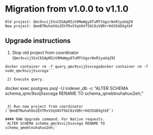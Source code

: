# Migration from v1.0.0 to v1.1.0
```
Old project: Qmc9svij5SxCEGApMZzV9MwWgy8TuMTtGgsrWxR1yaUqZ9
New project: QmeBTNuhahUo2EhTRxV3qVAVf5bC8zVQRrrHd3SUDXgtbF
```


## Upgrade instructions
 1) Stop old project from coordinator (`Qmc9svij5SxCEGApMZzV9MwWgy8TuMTtGgsrWxR1yaUqZ9`)
 
```
docker container rm -f query_qmc9svij5sxcegadocker container rm -f node_qmc9svij5sxcega```

 2) Execute query.

```
docker exec postgres psql -U indexer_db -c "ALTER SCHEMA schema_qmc9svij5sxcega RENAME TO schema_qmebtnuhahuo2eh;"
```

 3) Run new project from coordinator (`QmeBTNuhahUo2EhTRxV3qVAVf5bC8zVQRrrHd3SUDXgtbF`)

#### RAW Upgrade command. For Native requests.
`ALTER SCHEMA schema_qmc9svij5sxcega RENAME TO schema_qmebtnuhahuo2eh;`
